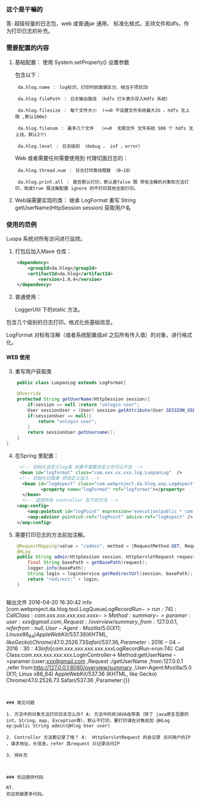 ### 这个是干嘛的
答: 超级轻量的日志包，web 或普通jar 通用， 标准化格式。支持文件和dfs，作为打印日志的补充。

### 需要配置的内容

1. 基础配置：
    使用 System.setProperty() 设置参数
    
    包含以下：
    
        da.hlog.name ： log标识，打印时前面做区分，相当于项目ID
        
		da.hlog.filePath ： 日志输出路径 （hdfs 打头表示存入Hdfs 系统）
		
		da.hlog.filesize ： 每个文件大小  (<=0 不设置文件系统最大2G ，hdfs 无上限 ,默认100m)
		
		da.hlog.filenum ： 最多几个文件  （<=0  无限文件 文件系统 500 个 hdfs 无上线，默认2个）
		
		da.hlog.level ： 日志级别 （debug ， inf ，error）
		
    Web 或者需要任何需要使用到 代理切面日志的：
    
        da.hlog.thread.num ： 日志打印类线程数 （0~10）
        
        da.hlog.print.all ： 是否默认打印，默认是false 既 带有注解的对象和方法打印，改成true 既注解配置 ignore 的不打印其他全部打印。
        

2. Web端需要实现的类：
     继承 LogFormat 重写 String getUserName(HttpSession session) 获取用户名
     


### 使用的范例
Luopa 系统对所有访问进行监控。


1. 打包后加入Mave 仓库：
``` xml
    <dependency>
		<groupId>da.hlog</groupId>
		<artifactId>da.hlog</artifactId>
			<version>1.0.4</version>
	</dependency>
```

2. 普通使用：

   LoggerUtil 下的static 方法。

  包含几个级别的日志打印。格式化些基础信息。

  LogFormat  对标有注解（或者系统配置成all 之后所有传入值）的对象，进行格式化。 


#### WEB 使用

3. 重写用户获取类
``` java
    public class LuopanLog extends LogFormat{

	@Override
	protected String getUserName(HttpSession session){
		if(session == null )return "unlogin user";
		User sessionUser = (User) session.getAttribute(User.SESSION_USER);
		if(sessionUser == null){
			return "unlogin user";
		}
		return sessionUser.getUsername();
	}
}
```

4. 在Spring 里配置：
``` xml
     <!-- 初始化自定义log类 如果不需要自定义也可以不加 -->
     <bean id="logformat" class="com.xxx.xx.xxx.log.LuopanLog"  />
	 <!-- 初始化切面类 把自定义加入 -->
	  <bean id="logAspect" class="com.webproject.da.hlog.aop.LogAspect" >
	 		 <property name="logFormat" ref="logformat"></property>  
	  </bean>
	  <!-- 监控所有 controller 包下的方法 -->
	<aop:config>
		<aop:pointcut id="logPoint" expression="execution(public * com.xxxx.xx.xxxx.controller.*.*(..)) " />
		<aop:advisor pointcut-ref="logPoint" advice-ref="logAspect" />
	</aop:config> 
```

5. 需要打印日志的方法前加注解。
``` java
    @RequestMapping(value = "/admin", method = {RequestMethod.GET, RequestMethod.POST})
    @HLog
    public String admin(HttpSession session, HttpServletRequest request, HttpServletResponse response) {
        final String basePath = getBasePath(request);
        logger.info(basePath);
        String login = loginService.getRedirectUrl(session, basePath);
        return "redirect:" + login;
    }



```
输出文件
2016-04-20 16:30:42 info [com.webproject.da.hlog.tool.LogQueue$LogRecordRun->run:74]: Call Class:com.xxx.xxx.xxx.xxx.xxxx-> Method:summary ->paramer:{user:xxx@gmail.com ,Request :/overview/summary ,from:127.0.0.1 ,refer from:null ,User-Agent:Mozilla/5.0 (X11; Linux x86_64) AppleWebKit/537.36 (KHTML, like Gecko) Chrome/47.0.2526.73 Safari/537.36 ,Parameter:{}}
2016-04-20 16:30:43 info [com.xxx.xxx.xxx.xxx.xxx$LogRecordRun->run:74]: Call Class:com.xxx.xxx.xxx.xxx.LoginController-> Method:getUserName ->paramer:{user:xxx@gmail.com ,Request :/getUserName ,from:127.0.0.1 ,refer from:http://127.0.0.1:8080/overview/summary ,User-Agent:Mozilla/5.0 (X11; Linux x86_64) AppleWebKit/537.36 (KHTML, like Gecko) Chrome/47.0.2526.73 Safari/537.36 ,Parameter:{}}
```


### 常见问题

1. 方法中的对象无法打印日志怎么办? A: 方法中的非JAVA自带类（除了 java原生包里的int，String，map, Exception等），默认不打印，要打印请在对象前加 @HLog ep:public String admin(@Hlog User user)

2. Controller 方法都记录了啥？ A:  HttpServletRequest 的会记录 访问用户的IP ，请求地址，头信息，refer 其request 只记录访问IP

3. 待补充



### 欢迎提供代码

RT.
欢迎贡献更多代码。